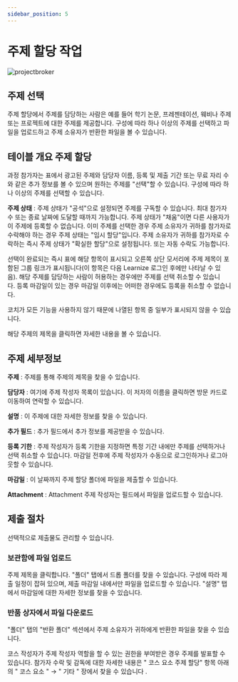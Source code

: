```yaml
---
sidebar_position: 5
---
```


# 주제 할당 작업

![projectbroker](/img/courses/projectbroker.png)

## 주제 선택

주제 할당에서 주제를 담당하는 사람은 예를 들어 학기 논문, 프레젠테이션, 웨비나 주제 또는 프로젝트에 대한 주제를 제공합니다. 구성에 따라 하나 이상의 주제를 선택하고 파일을 업로드하고 주제 소유자가 반환한 파일을 볼 수 있습니다.

## 테이블 개요 주제 할당

과정 참가자는 표에서 광고된 주제와 담당자 이름, 등록 및 제출 기간 또는 무료 자리 수와 같은 추가 정보를 볼 수 있으며 원하는 주제를 "선택"할 수 있습니다. 구성에 따라 하나 이상의 주제를 선택할 수 있습니다.

**주제 상태** : 주제 상태가 "공석"으로 설정되면 주제를 구독할 수 있습니다. 최대 참가자 수 또는 종료 날짜에 도달할 때까지 가능합니다. 주제 상태가 "채움"이면 다른 사용자가 이 주제에 등록할 수 없습니다. 이미 주제를 선택한 경우 주제 소유자가 귀하를 참가자로 수락해야 하는 경우 주제 상태는 "임시 할당"입니다. 주제 소유자가 귀하를 참가자로 수락하는 즉시 주제 상태가 "확실한 할당"으로 설정됩니다. 또는 자동 수락도 가능합니다.

선택이 완료되는 즉시 표에 해당 항목이 표시되고 오른쪽 상단 모서리에 주제 제목이 포함된 그룹 링크가 표시됩니다(이 항목은 다음 Learnize 로그인 후에만 나타날 수 있음). 해당 주제를 담당하는 사람이 허용하는 경우에만 주제를 선택 취소할 수 있습니다. 등록 마감일이 있는 경우 마감일 이후에는 어떠한 경우에도 등록을 취소할 수 없습니다.

코치가 모든 기능을 사용하지 않기 때문에 나열된 항목 중 일부가 표시되지 않을 수 있습니다.

해당 주제의 제목을 클릭하면 자세한 내용을 볼 수 있습니다.

## 주제 세부정보

**주제** : 주제를 통해 주제의 제목을 찾을 수 있습니다.

**담당자** : 여기에 주제 작성자 목록이 있습니다. 이 저자의 이름을 클릭하면 방문 카드로 이동하여 연락할 수 있습니다.

**설명** : 이 주제에 대한 자세한 정보를 찾을 수 있습니다.

**추가 필드** : 추가 필드에서 추가 정보를 제공받을 수 있습니다.

**등록 기한** : 주제 작성자가 등록 기한을 지정하면 특정 기간 내에만 주제를 선택하거나 선택 취소할 수 있습니다. 마감일 전후에 주제 작성자가 수동으로 로그인하거나 로그아웃할 수 있습니다.

**마감일** : 이 날짜까지 주제 할당 폴더에 파일을 제출할 수 있습니다.

**Attachment** : Attachment 주제 작성자는 필드에서 파일을 업로드할 수 있습니다.

## 제출 절차

선택적으로 제출물도 관리할 수 있습니다.

### 보관함에 파일 업로드

주제 제목을 클릭합니다. "폴더" 탭에서 드롭 폴더를 찾을 수 있습니다. 구성에 따라 제출 일정이 잡혀 있으며, 제출 마감일 내에서만 파일을 업로드할 수 있습니다. "설명" 탭에서 마감일에 대한 자세한 정보를 찾을 수 있습니다.

### 반품 상자에서 파일 다운로드

"폴더" 탭의 "반환 폴더" 섹션에서 주제 소유자가 귀하에게 반환한 파일을 찾을 수 있습니다.

코스 작성자가 주제 작성자 역할을 할 수 있는 권한을 부여받은 경우 주제를 발표할 수 있습니다. 참가자 수락 및 감독에 대한 자세한 내용은 " 코스 요소 주제 할당" 항목 아래의 " 코스 요소 " → " 기타 " 장에서 찾을 수 있습니다 .